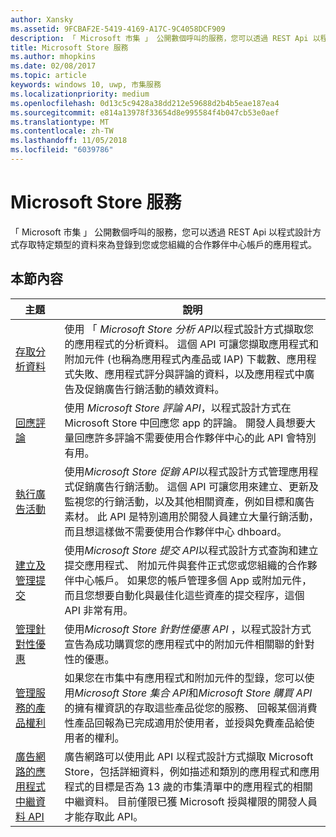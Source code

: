 ```yaml
---
author: Xansky
ms.assetid: 9FCBAF2E-5419-4169-A17C-9C4058DCF909
description: 「 Microsoft 市集 」 公開數個呼叫的服務，您可以透過 REST Api 以程式設計方式存取特定類型的資料來為登錄到您或您組織的合作夥伴中心帳戶的應用程式。
title: Microsoft Store 服務
ms.author: mhopkins
ms.date: 02/08/2017
ms.topic: article
keywords: windows 10, uwp, 市集服務
ms.localizationpriority: medium
ms.openlocfilehash: 0d13c5c9428a38dd212e59688d2b4b5eae187ea4
ms.sourcegitcommit: e814a13978f33654d8e995584f4b047cb53e0aef
ms.translationtype: MT
ms.contentlocale: zh-TW
ms.lasthandoff: 11/05/2018
ms.locfileid: "6039786"
---
```

# <a name="microsoft-store-services"></a>Microsoft Store 服務

「 Microsoft 市集 」 公開數個呼叫的服務，您可以透過 REST Api 以程式設計方式存取特定類型的資料來為登錄到您或您組織的合作夥伴中心帳戶的應用程式。

## <a name="in-this-section"></a>本節內容


| 主題            | 說明                 |
|------------------|-----------------------------|
| [存取分析資料](access-analytics-data-using-windows-store-services.md) | 使用 「 *Microsoft Store 分析 API*以程式設計方式擷取您的應用程式的分析資料。 這個 API 可讓您擷取應用程式和附加元件 (也稱為應用程式內產品或 IAP) 下載數、應用程式失敗、應用程式評分與評論的資料，以及應用程式中廣告及促銷廣告行銷活動的績效資料。 |
| [回應評論](respond-to-reviews-using-windows-store-services.md) | 使用 *Microsoft Store 評論 API*，以程式設計方式在 Microsoft Store 中回應您 app 的評論。 開發人員想要大量回應許多評論不需要使用合作夥伴中心的此 API 會特別有用。  |
| [執行廣告活動](run-ad-campaigns-using-windows-store-services.md) | 使用*Microsoft Store 促銷 API*以程式設計方式管理應用程式促銷廣告行銷活動。 這個 API 可讓您用來建立、更新及監視您的行銷活動，以及其他相關資產，例如目標和廣告素材。 此 API 是特別適用於開發人員建立大量行銷活動，而且想這樣做不需要使用合作夥伴中心 dhboard。 |
| [建立及管理提交](create-and-manage-submissions-using-windows-store-services.md) | 使用*Microsoft Store 提交 API*以程式設計方式查詢和建立提交應用程式、 附加元件與套件正式您或您組織的合作夥伴中心帳戶。 如果您的帳戶管理多個 App 或附加元件，而且您想要自動化與最佳化這些資產的提交程序，這個 API 非常有用。 |
| [管理針對性優惠 ](manage-targeted-offers-using-windows-store-services.md) | 使用*Microsoft Store 針對性優惠 API* ，以程式設計方式宣告為成功購買您的應用程式中的附加元件相關聯的針對性的優惠。 |
| [管理服務的產品權利](view-and-grant-products-from-a-service.md)  | 如果您在市集中有應用程式和附加元件的型錄，您可以使用*Microsoft Store 集合 API*和*Microsoft Store 購買 API*的擁有權資訊的存取這些產品從您的服務、 回報某個消費性產品回報為已完成適用於使用者，並授與免費產品給使用者的權利。  |
| [廣告網路的應用程式中繼資料 API](app-metadata-api-for-advertising-networks.md)  | 廣告網路可以使用此 API 以程式設計方式擷取 Microsoft Store，包括詳細資料，例如描述和類別的應用程式和應用程式的目標是否為 13 歲的市集清單中的應用程式的相關中繼資料。 目前僅限已獲 Microsoft 授與權限的開發人員才能存取此 API。  |
